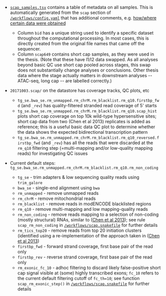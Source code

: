 - [`scap_samples.tsv`](scap_samples.tsv) contains a table of metadata on all samples. This is automatically generated from the `scap` section of [`/workflows/config.yaml`](/workflows/config.yaml) that has additional comments, e.g. [how/where certain data were obtained](https://github.com/jurgjn/relmapping/blob/master/workflows/config.yaml#L768-L772)
  - Column `bid` has a unique string used to identify a specific dataset throughout the computational processing. In most cases, this is directly created from the original file names that came off the sequencer.
  - Column `scap649` contains short cap samples, as they were used in the thesis. (Note that these have l1/l2 data swapped. As all analyses beyond basic QC use short cap pooled across stages, this swap does not substantially change analyses or conclusions. Other thesis data where the stage actually matters in downstream analyses -- ATAC-seq, long cap -- are labelled correctly.)

- `20171003.scap/` on the datastore has coverage tracks, QC plots, etc
  - `tg_se.bwa_se.rm_unmapped.rm_chrM.rm_blacklist.rm_q10.firstbp_fwd` (and `_rev`) has quality-filtered stranded read coverage of 5' starts
  - `tg_se.bwa_se.rm_unmapped.rm_chrM.rm_blacklist.rm_q10.scap_hist` plots short cap coverage on top 10k wild-type hypersensitive sites; short cap data from two (Chen et al 2013) replicates is added as reference; this is a useful basic data QC plot to determine whether the data shows the expected bidirectional transcription pattern
  - `tg_se.bwa_se.rm_unmapped.rm_chrM.rm_blacklist.rm_q10_reversed.firstbp_fwd` (and `_rev`) has all the reads that were discarded at the `rm_q10` filtering step (=multi-mapping and/or low-quality mapping reads) for investigating QC issues

- Current default steps: `tg_se.bwa_se.rm_unmapped.rm_chrM.rm_blacklist.rm_q10.rm_non_coding`
  - `tg_se` - trim adapters & low sequencing quality reads using `trim_galore`
  - `bwa_se` - single-end alignment using `bwa`
  - `rm_unmapped` - remove unmapped reads
  - `rm_chrM` - remove mitochondrial reads
  - `rm_blacklist` - remove reads in modENCODE blacklisted regions
  - `rm_q10` - remove multi-mapping and low mapping-quality reads
  - `rm_non_coding` - remove reads mapping to a selection of non-coding (mostly structural) RNAs, similar to ([Chen et al 2013](https://doi.org/10.1101/gr.153668.112)); see rule `scap_rm_non_coding` in [`/workflows/scap.snakefile`](/workflows/scap.snakefile) for further details
  - `rm_tics_top20` - remove reads from top 20 initiation clusters (identified using a re-implementation of the approach taken in ([Chen et al 2013](https://doi.org/10.1101/gr.153668.112))
  - `firstbp_fwd` - forward strand coverage, first base pair of the read only
  - `firstbp_rev` - reverse strand coverage, first base pair of the read only
  - `rm_exonic_fc_10` - adhoc filtering to discard likely false-positive short cap signal visible at (some) highly transcribed exons; `fc_10` refers to the current default filtering cutoff of `fc_th=10`; see function `scap_rm_exonic_step()` in [`/workflows/scap.snakefile`](/workflows/scap.snakefile) for further details

